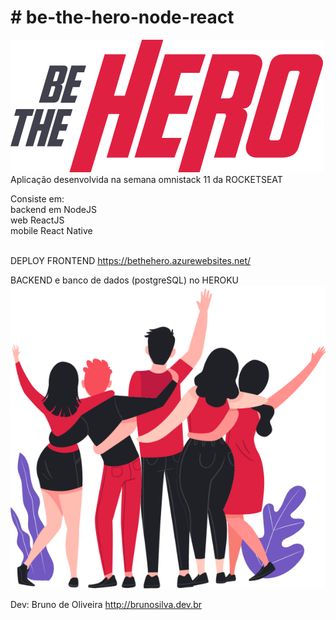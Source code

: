 <h1># be-the-hero-node-react</h1>
<a href="https://bethehero.azurewebsites.net/">
  <img src="/frontend/src/assets/logo.svg" alt="logo" />
</a>
<br />Aplicação desenvolvida na semana omnistack 11 da ROCKETSEAT

Consiste em: <br />
  backend em NodeJS <br />
  web ReactJS <br />
  mobile React Native <br /> <br />
  
DEPLOY
  FRONTEND https://bethehero.azurewebsites.net/

  BACKEND e banco de dados (postgreSQL) no HEROKU <br />
  <a href="https://bethehero.azurewebsites.net/">
    <img src="/frontend/src/assets/heroes.png" alt="heroes"/>
  </a>

Dev: Bruno de Oliveira
http://brunosilva.dev.br
